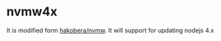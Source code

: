 # nvmw4x
It is modified form [hakobera/nvmw](https://github.com/hakobera/nvmw).
It will support for updating nodejs 4.x

